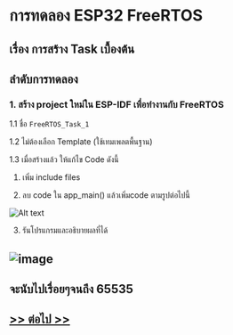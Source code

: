 # การทดลอง ESP32 FreeRTOS 
## เรื่อง การสร้าง Task เบื้องต้น

## ลำดับการทดลอง

### 1. สร้าง project ใหม่ใน ESP-IDF เพื่อทำงานกับ FreeRTOS

1.1 ชื่อ  `FreeRTOS_Task_1`

1.2 ไม่ต้องเลือก Template (ใช้เทมเพลตพื้นฐาน)

1.3 เมื่อสร้างแล้ว ให้แก้ไข Code ดังนี้

1. เพิ่ม include files

2. ลบ code ใน app_main() แล้วเพิ่มcode ตามรูปต่อไปนี้

![Alt text](./Pictures/Labs/FreeRTOS-Lab-Picture-03.PNG)


3. รันโปรแกรมและอธิบายผลที่ได้
## ![image](https://github.com/user-attachments/assets/c4b9db5d-8750-4410-8388-8fff5e9e1776)
## จะนับไปเรื่อยๆจนถึง 65535

## [>> ต่อไป >>](./ESP32-FreeRTOS-Labsheet-2.md) 
